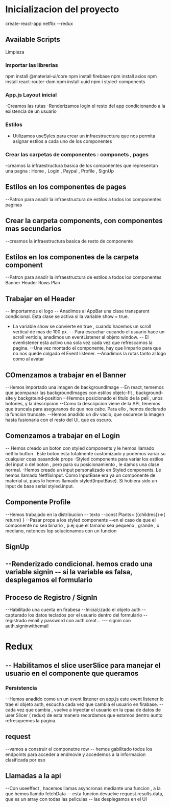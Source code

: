 # Inicializacion del proyecto

create-react-app netflix --redux

## Available Scripts

Limpieza

### Importar las librerias

npm install @material-ui/core
npm install firebase
npm install axios
npm install react-router-dom
npm install uuid
npm i styled-components

### App.js Layout inicial

-Creamos las rutas
-Renderizamos login el resto del app condicionando a la existencia de un usuario

### Estilos

- Utilizamos useSyles para crear un infraestrucctura que nos permita asignar estilos a cada uno de los componentes

### Crear las carpetas de componentes : componets , pages

-creamos la infraestructura basica de los componentes que representan una pagna : Home , Login , Paypal , Profile , SignUp

## Estilos en los componentes de pages

--Patron para anadir la infraestructura de estilos a todos los componentes paginas

## Crear la carpeta components, con componentes mas secundarios

--creamos la infraestructura basica de resto de componente

## Estilos en los componentes de la carpeta component

--Patron para anadir la infraestructura de estilos a todos los componentes Banner Header Rows Plan

## Trabajar en el Header

-- Importarmos el logo
-- Anadimos al AppBar una clase transparent condicional. Esta clase se activa si la variable show = true.

- La variable show se convierte en true , cuando hacemos un scroll vertical de mas de 100 px.
  -- Para escuchar cucando el usuario hace un scroll verticla, anadimos un eventListener al objeto window.
  -- El evenlistener esta activo una sola vez cada vez que refrescamos la pagina.
  --Una vez montado el componente, hay que limparlo para que no nos quede colgado el Event listener.
  --Anadimos la rutas tanto al logo como al avatar

## COmenzamos a trabajar en el Banner

--Hemos importado una imagen de backgroundImage
--En react, tememos que acompanar las backgroundImages con estilos objetc-fit , background-site y background-position
--Hemnos posicionado el titulo de la peli , unos botones, y la descripcion
--Como la descripcion viene de la APi, tenemos que truncala para aseguranos de que nos cabe. Para ello , hemos declarado la funcion truncate.
--Hemos anadido un div vacio, que oscurece la imagen hasta fusionarla con el resto del UI, que es oscuro.

## Comenzamos a trabajar en el Login

-- Hemos creado un boton con styled components y le hemos llamado netflix button . Este boton esta totalmente customizado y podemos variar su cualquier coas pasandole props
-Styled components para variar los estilos del input o del boton , pero para su posicionamiento , le damos una clase normal.
-Hemos creado un input personalizado en Styled components. Le hemos llamado NetflixInput. Como InputBase era ya un componente de material ui, pues lo hemos llamado styled(InputBase). Si hubiera sido un input de base serial styled.input.

## Componente Profile

--Hemos trabajado en la distribucion
-- <plans>texto</plans>
--const Plants= ({childres})=>{
return()
}
--Pasar props a los styled components
--en el caso de que el componente no sea binario , p.ej que el tamano sea pequeno , grande , o mediano, netonces lop solucionamos con un funcion

## SignUp

--Renderizado condicional. hemos crado una variable signin
-- si la variable es falsa, desplegamos el formulario
--

## Proceso de Registro / SignIn

--Habilitado una cuenta en firabesa
--Inicial;izado el objeto auth
-- capturado los datos teclados por el usuario dentro del formulario
--registrado email y password con auth.creat...
--- signin con auth.signinwithemail


# Redux
-- Habilitamos el slice userSlice para manejar el usuario en el componente que queramos
--

### Persistencia
--Hemos anadido como un un event listener en app.js este event listener lo trae el objeto auth, escucha cada vez que cambia el usuario en firabase. 
-- cada vez que cambia , vuelve a inyectar el usuario en la cpaa de datos de user Slicer ( redux)
de esta manera recordamos que estamos dentro aunto refresquemos la pagina.


## request
--vamos a construir el componetne row
-- hemos gabilitado todos los endpoints para acceder a endmovie y accedemos a la informacion clasificada por eso

## Llamadas a la api
--Con useeffect , hacemos llamas asyncronas mediante una funcion , a la que hemos llamdo fetchData
-- esta funcion devuelve request.results.data, que es un array con todas las peliculas
-- las desplegamos en el UI